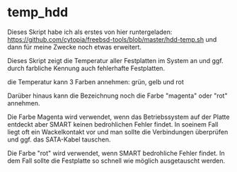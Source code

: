 # temp_hdd
Dieses Skript habe ich als erstes von hier runtergeladen:
https://github.com/cytopia/freebsd-tools/blob/master/hdd-temp.sh
und dann für meine Zwecke noch etwas erweitert.

Dieses Skript zeigt die Temperatur aller Festplatten im System an und ggf. durch farbliche Kennung auch fehlerhafte Festplatten.

die Temperatur kann 3 Farben annehmen: grün, gelb und rot

Darüber hinaus kann die Bezeichnung noch die Farbe "magenta" oder "rot" annehmen.

Die Farbe Magenta wird verwendet, wenn das Betriebssystem auf der Platte entdeckt aber SMART keinen bedrohlichen Fehler findet.
In soeinem Fall liegt oft ein Wackelkontakt vor und man sollte die Verbindungen überprüfen und ggf. das SATA-Kabel tauschen.

Die Farbe "rot" wird verwendet, wenn SMART bedrohliche Fehler findet.
In dem Fall sollte die Festplatte so schnell wie möglich ausgetauscht werden.
